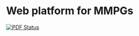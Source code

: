 # Web platform for MMPGs

[![PDF Status](https://www.sharelatex.com/github/repos/hecrj/mmpg/builds/latest/badge.svg)](https://www.sharelatex.com/github/repos/hecrj/mmpg/builds/latest/output.pdf)
